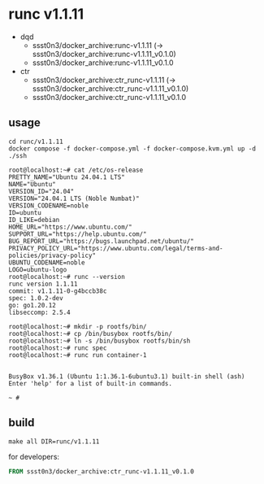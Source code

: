 # runc v1.1.11

* dqd
    * ssst0n3/docker_archive:runc-v1.1.11 (-> ssst0n3/docker_archive:runc-v1.1.11_v0.1.0)
    * ssst0n3/docker_archive:runc-v1.1.11_v0.1.0
* ctr
    * ssst0n3/docker_archive:ctr_runc-v1.1.11 (-> ssst0n3/docker_archive:ctr_runc-v1.1.11_v0.1.0)
    * ssst0n3/docker_archive:ctr_runc-v1.1.11_v0.1.0

## usage

```shell
cd runc/v1.1.11
docker compose -f docker-compose.yml -f docker-compose.kvm.yml up -d
./ssh
```

```shell
root@localhost:~# cat /etc/os-release 
PRETTY_NAME="Ubuntu 24.04.1 LTS"
NAME="Ubuntu"
VERSION_ID="24.04"
VERSION="24.04.1 LTS (Noble Numbat)"
VERSION_CODENAME=noble
ID=ubuntu
ID_LIKE=debian
HOME_URL="https://www.ubuntu.com/"
SUPPORT_URL="https://help.ubuntu.com/"
BUG_REPORT_URL="https://bugs.launchpad.net/ubuntu/"
PRIVACY_POLICY_URL="https://www.ubuntu.com/legal/terms-and-policies/privacy-policy"
UBUNTU_CODENAME=noble
LOGO=ubuntu-logo
root@localhost:~# runc --version
runc version 1.1.11
commit: v1.1.11-0-g4bccb38c
spec: 1.0.2-dev
go: go1.20.12
libseccomp: 2.5.4
```

```shell
root@localhost:~# mkdir -p rootfs/bin/
root@localhost:~# cp /bin/busybox rootfs/bin/
root@localhost:~# ln -s /bin/busybox rootfs/bin/sh
root@localhost:~# runc spec
root@localhost:~# runc run container-1


BusyBox v1.36.1 (Ubuntu 1:1.36.1-6ubuntu3.1) built-in shell (ash)
Enter 'help' for a list of built-in commands.

~ # 
```

## build

```shell
make all DIR=runc/v1.1.11
```

for developers:

```dockerfile
FROM ssst0n3/docker_archive:ctr_runc-v1.1.11_v0.1.0
```
